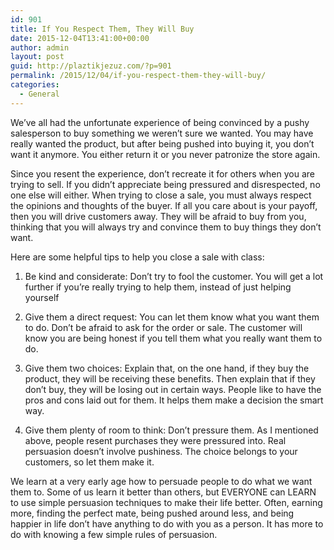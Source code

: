 ```yaml
---
id: 901
title: If You Respect Them, They Will Buy
date: 2015-12-04T13:41:00+00:00
author: admin
layout: post
guid: http://plaztikjezuz.com/?p=901
permalink: /2015/12/04/if-you-respect-them-they-will-buy/
categories:
  - General
---
```

We&#8217;ve all had the unfortunate experience of being convinced by a pushy salesperson to buy something we weren&#8217;t sure we wanted. You may have really wanted the product, but after being pushed into buying it, you don&#8217;t want it anymore. You either return it or you never patronize the store again.

Since you resent the experience, don&#8217;t recreate it for others when you are trying to sell. If you didn&#8217;t appreciate being pressured and disrespected, no one else will either. When trying to close a sale, you must always respect the opinions and thoughts of the buyer. If all you care about is your payoff, then you will drive customers away. They will be afraid to buy from you, thinking that you will always try and convince them to buy things they don&#8217;t want.

Here are some helpful tips to help you close a sale with class:

1. Be kind and considerate: Don&#8217;t try to fool the customer. You will get a lot further if you&#8217;re really trying to help them, instead of just helping yourself

2. Give them a direct request: You can let them know what you want them to do. Don&#8217;t be afraid to ask for the order or sale. The customer will know you are being honest if you tell them what you really want them to do.

3. Give them two choices: Explain that, on the one hand, if they buy the product, they will be receiving these benefits. Then explain that if they don&#8217;t buy, they will be losing out in certain ways. People like to have the pros and cons laid out for them. It helps them make a decision the smart way.

4. Give them plenty of room to think: Don&#8217;t pressure them. As I mentioned above, people resent purchases they were pressured into. Real persuasion doesn&#8217;t involve pushiness. The choice belongs to your customers, so let them make it. 

We learn at a very early age how to persuade people to do what we want them to. Some of us learn it better than others, but EVERYONE can LEARN to use simple persuasion techniques to make their life better. Often, earning more, finding the perfect mate, being pushed around less, and being happier in life don&#8217;t have anything to do with you as a person. It has more to do with knowing a few simple rules of persuasion.